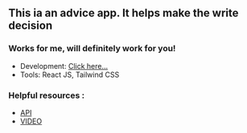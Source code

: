 ## This ia an advice app. It helps make the write decision
### Works for me, will definitely work for you!
- Development: <a href="https://adviceapp-nine.vercel.app/">Click here...</a>
- Tools: React JS, Tailwind CSS
### Helpful resources :
- <a href="https://api.adviceslip.com/">API </a>
- <a href="https://www.youtube.com/watch?v=o5CdCETh8cQ">VIDEO</a>

